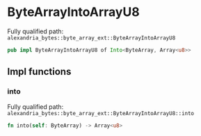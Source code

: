 # ByteArrayIntoArrayU8

Fully qualified path: `alexandria_bytes::byte_array_ext::ByteArrayIntoArrayU8`

```rust
pub impl ByteArrayIntoArrayU8 of Into<ByteArray, Array<u8>>
```

## Impl functions

### into

Fully qualified path: `alexandria_bytes::byte_array_ext::ByteArrayIntoArrayU8::into`

```rust
fn into(self: ByteArray) -> Array<u8>
```


